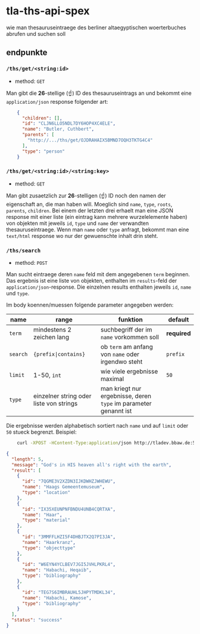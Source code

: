 # tla-ths-api-spex
wie man thesauruseintraege des berliner altaegyptischen woerterbuches abrufen und suchen soll

## endpunkte

### `/ths/get/<string:id>`

- method: `GET`

Man gibt die **26**-stellige (:point_up:) ID des thesauruseintrags an und bekommt eine `application/json` response folgender art:

```json
    {
      "children": [],
      "id": "CLJN6LLO5NDL7DY6HOP4XC4ELE",
      "name": "Butler, Cuthbert",
      "parents": [
        "http://.../ths/get/OJDRAHAIX5BMND7OQH3TKTG4C4"
      ],
      "type": "person"
    }
```    
    
### `/ths/get/<string:id>/<string:key>`

- method: `GET`

Man gibt zusaetzlich zur **26**-stelligen (:point_up:) ID noch den namen der eigenschaft an, die man haben will. Moeglich sind `name`, `type`, `roots`, `parents`, `children`. Bei einem der letzten drei erhaelt man eine JSON response mit einer liste (ein eintrag kann mehrere wurzelelemente haben) von objekten mit jeweils `id`, `type` und `name` der verwandten thesauruseintraege. Wenn man `name` oder `type` anfragt, bekommt man eine `text/html` response wo nur der gewuenschte inhalt drin steht.

### `/ths/search`

- method: `POST`

Man sucht eintraege deren `name` feld mit dem angegebenen `term` beginnen. Das ergebnis ist eine liste von objekten, enthalten im `results`-feld der `application/json`-response. Die einzelnen results enthalten jeweils `id`, `name` und `type`.

Im body koennen/muessen folgende parameter angegeben werden:

|name|range|funktion|default|
|---|---|---|---|
|`term`|mindestens 2 zeichen lang|suchbegriff der im `name` vorkommen soll|**required**|
|`search`|`{prefix\|contains}`|ob `term` am anfang von `name` oder irgendwo steht|`prefix`|
|`limit`|1-50, `int`|wie viele ergebnisse maximal|`50`|
|`type`|einzelner string oder liste von strings|man kriegt nur ergebnisse, deren `type` im parameter genannt ist|

Die ergebnisse werden alphabetisch sortiert nach `name` und auf `limit` oder `50` stueck begrenzt. Beispiel:

```bash
    curl -XPOST -HContent-Type:application/json http://tladev.bbaw.de:5002/ths/search -d '{"term":"h","limit":5}'
```
```json 
{
  "length": 5, 
  "message": "God's in HIS heaven all's right with the earth", 
  "result": [
    {
      "id": "7QGME3V2XZDN3IJKDWHZJWHEWU", 
      "name": "Haags Gemeentemuseum", 
      "type": "location"
    }, 
    {
      "id": "IX35XEUNPNFBNDU4UNB4CQRTXA", 
      "name": "Haar", 
      "type": "material"
    }, 
    {
      "id": "3MMFFLHZI5F4DHBJTX2Q7PI3JA", 
      "name": "Haarkranz", 
      "type": "objecttype"
    }, 
    {
      "id": "W6EYN4YCLBEV7JGI5JVHLPKRL4", 
      "name": "Habachi, Heqaib", 
      "type": "bibliography"
    }, 
    {
      "id": "TEG7S6IMBRAUHL5JHPYTMDKL34", 
      "name": "Habachi, Kamose", 
      "type": "bibliography"
    }
  ], 
  "status": "success"
}
```

